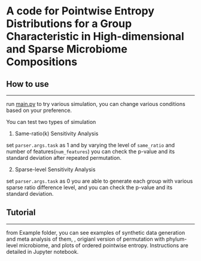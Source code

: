 # A code  for Pointwise Entropy Distributions for a Group Characteristic in High-dimensional and Sparse Microbiome Compositions

## How to use

---

run [main.py](http://main.py) to try various simulation, you can change various conditions based on your preference. 

You can test two types of simulation

1. Same-ratio(k) Sensitivity Analysis

set `parser.args.task` as 1 and by varying the level of `same_ratio` and number of features(`num_features`) you can check the p-value and its standard deviation after repeated permutation.

2. Sparse-level Sensitivity Analysis

set `parser.args.task` as 0  you are able to generate each group with various sparse ratio difference level, and you can check the p-value and its standard deviation. 

## Tutorial

---

from Example folder, you can see examples of synthetic data generation and  meta analysis of them, , origianl version of permutation with phylum-level microbiome, and plots of ordered pointwise entropy. Instructions are detailed in Jupyter notebook.